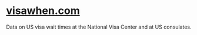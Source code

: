 # [visawhen.com](https://visawhen.com)

Data on US visa wait times at the National Visa Center and at US consulates.
